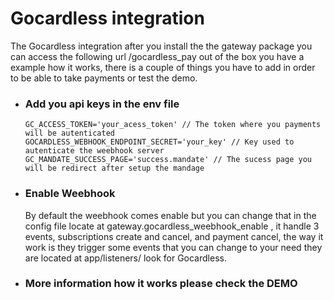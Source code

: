 # Gocardless integration

The Gocardless integration after you install the the gateway package you can access the following url /gocardless_pay out of the box you have a example how it works, there is a couple of things you have to add in order to be able to take payments or test the demo.

- ### Add you api keys in the env file

  ```
  GC_ACCESS_TOKEN='your_acess_token' // The token where you payments will be autenticated
  GOCARDLESS_WEBHOOK_ENDPOINT_SECRET='your_key' // Key used to autenticate the weebhook server
  GC_MANDATE_SUCCESS_PAGE='success.mandate' // The sucess page you will be redirect after setup the mandage
  ```

- ### Enable Weebhook 

  By default the weebhook comes enable but you can change that in the config file locate at gateway.gocardless_weebhook_enable , it handle 3 events, subscriptions create and cancel, and payment cancel, the way it work is they trigger some events that you can change to your need they are located at app/listeners/ look for Gocardless.

- ### More information how it works please check the DEMO